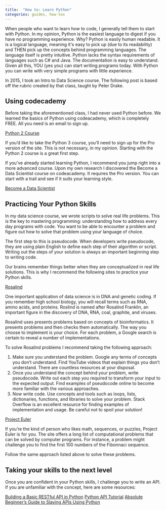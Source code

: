 ```yaml
---
title:  "How to: Learn Python"
categories: guides, how-tos
---
```


When people who want to learn how to code, I generally tell them to start with Python. In my opinion, Python is the easiest language to digest if you have no programming experience. Why? Python is easily human readable. It is a logical language, meaning it's easy to pick up (due to its readability) and THEN pick up the concepts behind programming languages. The language itself is pretty intuitive. Python lacks the syntax requirements of languages such as C# and Java. The documentation is easy to understand. Given all this, YOU (yes you) can start writing programs today. With Python you can write with very simple programs with little experience.

In 2015, I took an Intro to Data Science course. The following post is based off the rubric created by that class, taught by Peter Drake.

## Using codecademy

Before taking the aforementioned class, I had never used Python before. We learned the basics of Python using codeacademy, which is completely FREE. All you need is an email to sign up. 

[Python 2 Course](calendar.google.com/calendar/r/month/2019/8/1?tab=mc&pli=1)

If you’d like to take the Python 3 course, you’ll need to sign up for the Pro version of the site. This is not necessary, in my opinion. Starting with the Python 2 course is a great first step. 

If you’ve already started learning Python, I recommend you jump right into a more advanced course. Upon my own research I discovered the Become a Data Scientist course on codeacademy. It requires the Pro version. You can start with a trail and see if it suits your learning style. 

[Become a Data Scientist](https://www.codecademy.com/learn/paths/data-science)

## Practicing Your Python Skills

In my data science course, we wrote scripts to solve real life problems. This is the key to mastering programming: understanding how to address every day programs with code. You want to be able to encounter a problem and figure out how to solve that problem using your language of choice. 

The first step to this is pseudocode. When developers write pseudocode, they are using plain English to define each step of their algorithm or script. Writing out the steps of your solution is always an important beginning step to writing code. 

Our brains remember things better when they are conceptualized in real life solutions. This is why I recommend the following sites to practice your Python skills. 

[Rosalind](http://rosalind.info/problems/locations/)

One important application of data science is in DNA and genetic coding. If you remember high school biology, you will recall terms such as RNA, amino acids, and proteins. Roslind is named after Rosalind Franklin, an important figure in the discovery of DNA, RNA, coal, graphite, and viruses. 

Rosalind uses presents problems based on concepts of bioinformatics. It presents problems and then checks them automatically. The way you choose to implement is your choice. For each problem, a Google search is certain to reveal a number of implementations. 

To solve Rosalind problems I recommend taking the following approach:

1. Make sure you understand the problem. Google any terms of concepts you don’t understand. Find YouTube videos that explain things you don’t understand. There are countless resources at your disposal. 
2. Once you understand the concept behind your problem, write pseudocode. Write out each step you required to transform your input to the expected output. Find examples of pseudocode online to become more familiar with the various approaches. 
3. Now write code. Use concepts and tools such as loops, lists, dictionaries, functions, and libraries to solve your problem. Stack Overflow is an excellent resource for finding examples of implementation and usage. Be careful not to spoil your solution! 

[Project Euler](https://projecteuler.net/archives)

If you’re the kind of person who likes math, sequences, or puzzles, Project Euler is for you. The site offers a long list of computational problems that can be solved by computer programs. For instance, a problem might challenge you to find the first 100 numbers of the Fibonnaci sequence. 

Follow the same approach listed above to solve these problems.

## Taking your skills to the next level 

Once you are confident in your Python skills, I challenge you to write an API. If you are unfamiliar with the concept, here are some resources:

[Building a Basic RESTful API in Python](https://www.codementor.io/sagaragarwal94/building-a-basic-restful-api-in-python-58k02xsiq)
[Python API Tutorial](https://www.dataquest.io/blog/python-api-tutorial/)
[Absolute Beginner’s Guide to Slaying APIs Using Python](https://medium.com/quick-code/absolute-beginners-guide-to-slaying-apis-using-python-7b380dc82236)


